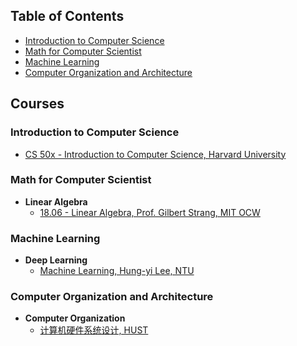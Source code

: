 ## Table of Contents

- [Introduction to Computer Science](#Introduction-to-Computer-Science)
- [Math for Computer Scientist](#Math-for-Computer-Scientist)
- [Machine Learning](#Machine-Learning)
- [Computer Organization and Architecture](#Computer-Organization-and-Architecture)

## Courses

### Introduction to Computer Science

- [CS 50x - Introduction to Computer Science, Harvard University](https://cs50.harvard.edu/x/2022/)


### Math for Computer Scientist

- **Linear Algebra**
    - [18.06 - Linear Algebra, Prof. Gilbert Strang, MIT OCW](https://ocw.mit.edu/courses/mathematics/18-06sc-linear-algebra-fall-2011/)

### Machine Learning

- **Deep Learning**
    - [Machine Learning, Hung-yi Lee, NTU](https://speech.ee.ntu.edu.tw/~hylee/ml/2021-spring.html)

### Computer Organization and Architecture
- **Computer Organization**
    - [计算机硬件系统设计, HUST](https://www.icourse163.org/course/HUST-1205809816)

